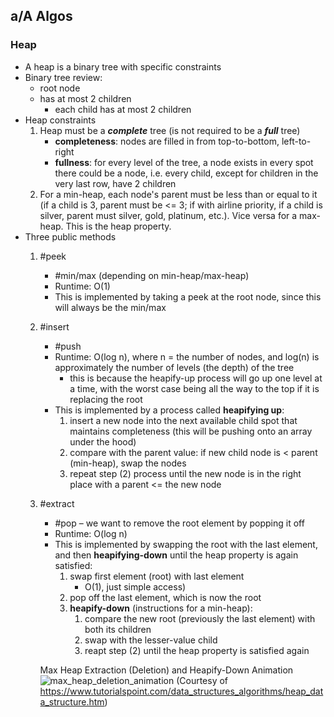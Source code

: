 ## a/A Algos
### Heap
* A heap is a binary tree with specific constraints
* Binary tree review:
    * root node
    * has at most 2 children
        * each child has at most 2 children
* Heap constraints
    1) Heap must be a ***complete*** tree (is not required to be a ***full*** tree)
        * __completeness__: nodes are filled in from top-to-bottom, left-to-right
        * __fullness__: for every level of the tree, a node exists in every spot there could be a node, i.e. every child, except for children in the very last row, have 2 children
    2) For a min-heap, each node's parent must be less than or equal to it (if a child is 3, parent must be <= 3; if with airline priority, if a child is silver, parent must silver, gold, platinum, etc.). Vice versa for a max-heap. This is the heap property.
* Three public methods
    1) #peek
        * #min/max (depending on min-heap/max-heap)
        * Runtime: O(1)
        * This is implemented by taking a peek at the root node, since this will always be the min/max
    2) #insert
        * #push
        * Runtime: O(log n), where n = the number of nodes, and log(n) is approximately the number of levels (the depth) of the tree
            * this is because the heapify-up process will go up one level at a time, with the worst case being all the way to the top if it is replacing the root
        * This is implemented by a process called **heapifying up**:
            1) insert a new node into the next available child spot that maintains completeness (this will be pushing onto an array under the hood)
            2) compare with the parent value: if new child node is < parent (min-heap), swap the nodes
            3) repeat step (2) process until the new node is in the right place with a parent <= the new node
            

    3) #extract
        * #pop &ndash; we want to remove the root element by popping it off
        * Runtime: O(log n)
        * This is implemented by swapping the root with the last element, and then **heapifying-down** until the heap property is again satisfied:
            1) swap first element (root) with last element
                * O(1), just simple access)
            2) pop off the last element, which is now the root
            3) __heapify-down__ (instructions for a min-heap):
                1) compare the new root (previously the last element) with both its children
                2) swap with the lesser-value child
                3) reapt step (2) until the heap property is satisfied again

        Max Heap Extraction (Deletion) and Heapify-Down Animation
        ![max_heap_deletion_animation](https://user-images.githubusercontent.com/15662012/32638765-b250b33e-c575-11e7-8023-9c62ca5c3018.gif)
        (Courtesy of https://www.tutorialspoint.com/data_structures_algorithms/heap_data_structure.htm)
